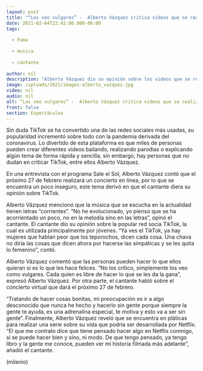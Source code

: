 ```yaml
---
layout: post
title: "“Los veo vulgares” -  Alberto Vázquez critica videos que se realizan en TikTok"
date: 2021-02-04T22:42:00.000-06:00
tags:
  
  - Fama
  
  - musica
  
  - cantante
  
author: nil
description: "Alberto Vázquez dio su opinión sobre los videos que se realizan en TikTok; esto fue lo que dijo el cantante. "
image: /uploads/2021/images-alberto_vazquez.jpg
video: nil
audio: nil
alt: “Los veo vulgares” -  Alberto Vázquez critica videos que se realizan en TikTok
front: false
section: Espectáculos
---
```


Sin duda TikTok se ha convertido una de las redes sociales más usadas, su popularidad incrementó sobre todo con la pandemia derivada del coronavirus. Lo divertido de esta plataforma es que miles de personas pueden crear diferentes videos bailando, realizando parodias o explicando algún tema de forma rápida y sencilla, sin embargo, hay personas que no dudan en criticar TikTok, entre ellos Alberto Vázquez. 

En una entrevista con el programa Sale el Sol, Alberto Vázquez contó que el próximo 27 de febrero realizará un concierto en línea, por lo que se encuentra un poco inseguro, este tema derivó en que el cantante diera su opinión sobre TikTok. 

Alberto Vázquez mencionó que la música que se escucha en la actualidad tienen letras “corrientes”. 
“No he evolucionado, yo pienso que se ha acorrientado un poco, no en la melodía sino en las letras”, opinó el cantante. 
El cantante dio su opinión sobre la popular red socia TikTok, la cual es utilizada principalmente por jóvenes. 
“Ya ves el TikTok, ya hay mujeres que hablan peor que los teporochos, dicen cada cosa. Una chava no diría las cosas que dicen ahora por hacerse las simpáticas y se les quita lo femenino”, contó. 

Alberto Vázquez comentó que las personas pueden hacer lo que ellos quieran si es lo que les hace felices.
“No los critico, simplemente los veo como vulgares. Cada quien es libre de hacer lo que se les da la gana”, expresó Alberto Vázquez. 
Por otra parte, el cantante habló sobre el concierto virtual que dará el próximo 27 de febrero. 

“Tratando de hacer cosas bonitas, mi preocupación es ir a algo desconocido que nunca he hecho y hacerlo sin gente porque siempre la gente te ayuda, es una adrenalina especial, te motiva y esto va a ser sin gente”. 
Finalmente, Alberto Vázquez reveló que se encuentra en pláticas para realizar una serie sobre su vida que podría ser desarrollada por Netflix. 
“El que me contrato dice que tiene pensado hacer algo en Netflix conmigo, si se puede hacer bien y sino, ni modo. De que tengo pensado, ya tengo libro y la gente me conoce, pueden ver mi historia filmada más adelante”, añadió el cantante. 

(milenio)